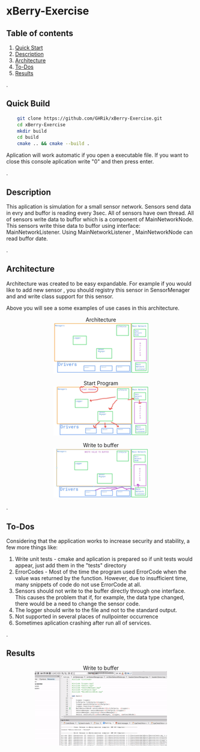 # xBerry-Exercise

## Table of contents
1. [ Quick Start ](#quick)
2. [ Description ](#des)
3. [ Architecture ](#archi)
4. [ To-Dos ](#todo)
5. [ Results ](#res)

<a name="quick">.</a>
## Quick Build

```sh
    git clone https://github.com/GHRik/xBerry-Exercise.git 
    cd xBerry-Exercise
    mkdir build
    cd build
    cmake .. && cmake --build .
```
Aplication will work automatic if you open a executable file.
If you want to close this console aplication write "0" and then press enter.

<a name="des">.</a>
## Description

This aplication is simulation for a small sensor network.
Sensors send data in evry and buffor is reading every 3sec.
All of sensors have own thread. 
All of sensors write data to buffor which is a component of MainNetworkNode.
This sensors write thise data to buffor using interface: MainNetworkListener.
Using MainNetworkListener , MainNetworkNode can read buffor date.

<a name="archi">.</a>
## Architecture

Architecture was created to be easy expandable. For example if you would like to add
new sensor , you should registry this sensor in SensorMenager and and write class support for this sensor.

Above you will see a some examples of use cases in this architecture.

<p align="center">
Architecture<br \>
   <img src="https://github.com/GHRik/xBerry-Exercise/blob/main/images/architecture.jpg" width="50%" height="50%" /><br \>
</p>

<p align="center">
Start Program<br \>
   <img src="https://github.com/GHRik/xBerry-Exercise/blob/main/images/start.jpg" width="50%" height="50%" /><br \>
</p>

<p align="center">
Write to buffer<br \>
   <img src="https://github.com/GHRik/xBerry-Exercise/blob/main/images/writeToBuffer.JPG" width="50%" height="50%" /><br \>
</p>

<a name="todo">.</a>
## To-Dos

Considering that the application works to increase security and stability, a few more things like:
1. Write unit tests - cmake and aplication is prepared so if unit tests would appear, just add them in the "tests" directory
2. ErrorCodes - Most of the time the program used ErrorCode when the value was returned by the function. However, due to insufficient time, many snippets of code do not use ErrorCode at all.
3. Sensors should not write to the buffer directly through one interface. This causes the problem that if, for example, the data type changed, there would be a need to change the sensor code.
4. The logger should write to the file and not to the standard output.
5. Not supported in several places of nullpointer occurrence
6. Sometimes aplication crashing after run all of services.

<a name="res">.</a>
## Results

<p align="center">
Write to buffer<br \>
   <img src="https://github.com/GHRik/xBerry-Exercise/blob/main/images/result.gif" width="70%" height="70%" /><br \>
</p>


